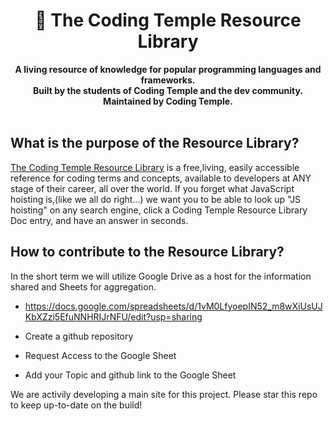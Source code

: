 <div align="center">
    <h1>📕 The Coding Temple Resource Library</h1>
    <strong>A living resource of knowledge for popular programming languages and frameworks.</strong><br>
    <strong>Built by the students of Coding Temple and the dev community. Maintained by Coding Temple.</strong>
</div>
<br>
  
  ## What is the purpose of the Resource Library?
  
  [The Coding Temple Resource Library](https://www.codingtemple.com) is a free,living, easily accessible reference for coding terms and concepts, available to developers at ANY stage of their career,  all over the world. If you forget what JavaScript hoisting is,(like we all do right...) we want you to be able to look up "JS hoisting" on any search engine, click a Coding Temple Resource Library Doc entry, and have an answer in seconds.
  
  ## How to contribute to the Resource Library?
  
  In the short term we will utilize Google Drive as a host for the information shared and Sheets for aggregation. 
  
  - https://docs.google.com/spreadsheets/d/1vM0LfyoepIN52_m8wXiUsUJKbXZzi5EfuNNHRIJrNFU/edit?usp=sharing
  
  - Create a github repository
  - Request Access to the Google Sheet
  - Add your Topic and github link to the Google Sheet
  
  
  We are activily developing a main site for this project. Please star this repo to keep up-to-date on the build!